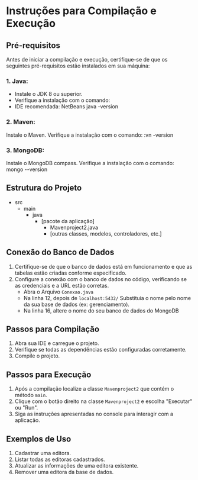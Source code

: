 # Instruções para Compilação e Execução

## Pré-requisitos
Antes de iniciar a compilação e execução, certifique-se de que os seguintes pré-requisitos estão instalados em sua máquina:

### 1. **Java**:
- Instale o JDK 8 ou superior.
- Verifique a instalação com o comando:
- IDE recomendada: NetBeans
 java -version

### 2. **Maven:**
Instale o Maven.
Verifique a instalação com o comando:
:vn -version

### 3. **MongoDB:**
Instale o MongoDB compass.
Verifique a instalação com o comando:
mongo --version


## Estrutura do Projeto
- src
  - main
    - java
      - [pacote da aplicação]
        - Mavenproject2.java
        - [outras classes, modelos, controladores, etc.]

## Conexão do Banco de Dados
1. Certifique-se de que o banco de dados está em funcionamento e que as tabelas estão criadas conforme especificado.
2. Configure a conexão com o banco de dados no código, verificando se as credenciais e a URL estão corretas.
   - Abra o Arquivo `Conexao.java`
   - Na linha 12, depois de `localhost:5432/` Substituia o nome pelo nome da sua base de dados (ex: gerenciamento).
   - Na linha 16, altere o nome do seu banco de dados do MongoDB
     
## Passos para Compilação
1. Abra sua IDE e carregue o projeto.
2. Verifique se todas as dependências estão configuradas corretamente.
3. Compile o projeto.

## Passos para Execução
1. Após a compilação localize a classe `Mavenproject2` que contém o método `main`.
2. Clique com o botão direito na classe `Mavenproject2` e escolha "Executar" ou "Run".
3. Siga as instruções apresentadas no console para interagir com a aplicação.

## Exemplos de Uso
1. Cadastrar uma editora.
2. Listar todas as editoras cadastrados.
3. Atualizar as informações de uma editora existente.
4. Remover uma editora da base de dados.

